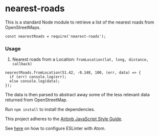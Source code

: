 # nearest-roads
This is a standard Node module to retrieve a list of the nearest roads from OpenStreetMaps.

`const nearestRoads = require('nearest-roads');`

### Usage

1. Nearest roads from a Location: `fromLocation(lat, long, distance, callback)`
  ```
  nearestRoads.fromLocation(51.42, -0.148, 100, (err, data) => {
    if (err) console.log(err);
    else console.log(data);
  });
  ```

The data is then parsed to abstract away some of the less relevant data returned from OpenStreetMap.

Run `npm install` to install the dependencies.

This project adheres to the [Airbnb JavaScript Style Guide](https://github.com/airbnb/javascript).

See [here](http://www.acuriousanimal.com/2016/08/14/configuring-atom-with-eslint.html) on how to configure ESLinter with Atom.
